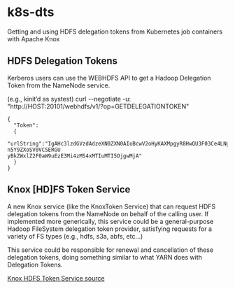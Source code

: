 # k8s-dts
Getting and using HDFS delegation tokens from Kubernetes job containers with Apache Knox

## HDFS Delegation Tokens
Kerberos users can use the WEBHDFS API to get a Hadoop Delegation Token from the NameNode service.

(e.g., kinit’d as systest)
curl --negotiate -u: "http://HOST:20101/webhdfs/v1/?op=GETDELEGATIONTOKEN"

```
{
  "Token":
  {
    "urlString":"IgAHc3lzdGVzdAdzeXN0ZXN0AIoBcwV2oHyKAXMpgyR8HwQU3F03Ce4LNg45X9Vz_YV-n5Y9ZXoSV0VCSERGU
yBkZWxlZ2F0aW9uEzE3Mi4zMS4xMTIuMTI5OjgwMjA"
  }
}
```


## Knox [HD]FS Token Service
A new Knox service (like the KnoxToken Service) that can request HDFS delegation tokens from the NameNode on behalf of the calling user. If implemented more generically, this service could be a general-purpose Hadoop FileSystem delegation token provider, satisfying requests for a variety of FS types (e.g., hdfs, s3a, abfs, etc…)

This service could be responsible for renewal and cancellation of these delegation tokens, doing something similar to what YARN does with Delegation Tokens.


[Knox HDFS Token Service source](https://github.com/pzampino/knox/tree/k8s-dt-poc)


